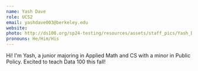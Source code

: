 ```yaml
---
name: Yash Dave
role: UCS2
email: yashdave003@berkeley.edu
website: 
photo: http://ds100.org/sp24-testing/resources/assets/staff_pics/Yash_Dave.jpg
pronouns: He/Him/His
---
```

Hi! I'm Yash, a junior majoring in Applied Math and CS with a minor in Public Policy. Excited to teach Data 100 this fall!
